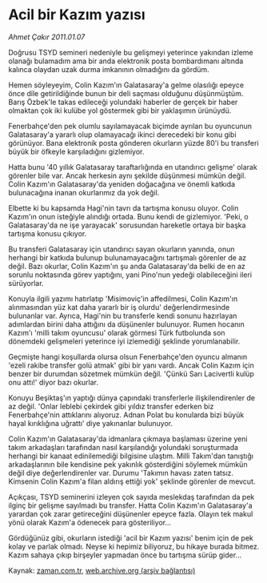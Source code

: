 # Acil bir Kazım yazısı

*Ahmet Çakır 2011.01.07*

<td class="columnist-detail">
<p>Doğrusu TSYD semineri nedeniyle bu gelişmeyi yeterince yakından izleme olanağı bulamadım ama bir anda elektronik posta bombardımanı altında kalınca olaydan uzak durma imkanının olmadığını da gördüm.</p>
<p>
<div id="haberMetinDiv">
<p>Hemen söyleyeyim, Colin Kazım'ın Galatasaray'a gelme olasılığı epeyce önce dile getirildiğinde bunun bir deli saçması olduğunu düşünmüştüm. Barış Özbek'le takas edileceği yolundaki haberler de gerçek bir haber olmaktan çok iki kulübe yol göstermek gibi bir yaklaşımın ürünüydü.
<p>Fenerbahçe'den pek olumlu sayılamayacak biçimde ayrılan bu oyuncunun Galatasaray'a yararlı olup olamayacağı ikinci derecedeki bir konu gibi görünüyor. Bana elektronik posta gönderen okurların yüzde 80'i bu transferi büyük bir öfkeyle karşıladığını gizlemiyor.
<p>Hatta bunu '40 yıllık Galatasaray taraftarlığında en utandırıcı gelişme' olarak görenler bile var. Ancak herkesin aynı şekilde düşünmesi mümkün değil. Colin Kazım'ın Galatasaray'da yeniden doğacağına ve önemli katkıda bulunacağına inanan okurlarımız da yok değil.
<p>Elbette ki bu kapsamda Hagi'nin tavrı da tartışma konusu oluyor. Colin Kazım'ın onun isteğiyle alındığı ortada. Bunu kendi de gizlemiyor. 'Peki, o Galatasaray'da ne işe yarayacak' sorusundan hareketle ortaya bir başka tartışma konusu çıkıyor.
<p>Bu transferi Galatasaray için utandırıcı sayan okurların yanında, onun herhangi bir katkıda bulunup bulunamayacağını tartışmalı görenler de az değil. Bazı okurlar, Colin Kazım'ın şu anda Galatasaray'da belki de en az sorunlu noktasında görev yaptığını, yani Pino'nun yedeği olabileceğini ileri sürüyorlar.
<p>Konuyla ilgili yazımı hatırlatıp 'Misimoviç'in affedilmesi, Colin Kazım'ın alınmasından yüz kat daha yararlı bir iş olurdu' değerlendirmesinde bulunanlar var. Ayrıca, Hagi'nin bu transferle kendi sonunu hazırlayan adımlardan birini daha attığını da düşünenler bulunuyor. Rumen hocanın Kazım'ı 'milli takım oyuncusu' olarak görmesi Türk futbolunda son dönemdeki gelişmeleri yeterince iyi izlemediği şeklinde yorumlanabilir.
<p>Geçmişte hangi koşullarda olursa olsun Fenerbahçe'den oyuncu almanın 'ezeli rakibe transfer golü atmak' gibi bir yanı vardı. Ancak Colin Kazım için benzer bir durumdan sözetmek mümkün değil. 'Çünkü Sarı Lacivertli kulüp onu attı!' diyor bazı okurlar.
<p>Konuyu Beşiktaş'ın yaptığı dünya çapındaki transferlerle ilişkilendirenler de az değil. 'Onlar leblebi çekirdek gibi yıldız transfer ederken biz Fenerbahçe'nin attıklarını alıyoruz. Adnan Polat bu konularda bizi büyük hayal kırıklığına uğrattı' diye yakınanlar bulunuyor.
<p>Colin Kazım'ın Galatasaray'da idmanlara çıkmaya başlaması üzerine yeni takım arkadaşları tarafından nasıl karşılandığı yolundaki soruşturmada herhangi bir kanaat edinilemediği bilgisine ulaştım. Milli Takım'dan tanıştığı arkadaşlarının bile kendisine pek yakınlık gösterdiğini söylemek mümkün değil diye değerlendirenler var. Durumu 'Takımın havası zaten tatsız. Kimsenin Colin Kazım'a filan aldırış ettiği yok' şeklinde görenler de mevcut.
<p>Açıkçası, TSYD seminerini izleyen çok sayıda meslekdaş tarafından da pek ilginç bir gelişme sayılmadı bu transfer. Hatta Colin Kazım'ın Galatasaray'a yarardan çok zarar getireceğini düşünenler epeyce fazla. Olayın tek makul yönü olarak Kazım'a ödenecek para gösteriliyor...
<p>Gördüğünüz gibi, okurların istediği 'acil bir Kazım yazısı' benim için de pek kolay ve parlak olmadı. Neyse ki hepimiz biliyoruz, bu hikaye burada bitmez. Kazım sahaya çıkıp birşeyler yapmadan önce bu tartışma sürüp gider... </p></p></p></p></p></p></p></p></p></p></p></div>
</p>
<a href="http://web.archive.org/web/20110110033943/mailto:a.cakir@zaman.com.tr">
</a></td>

Kaynak: [zaman.com.tr](http://zaman.com.tr/yazar.do?yazino=1075359), [web.archive.org (arşiv bağlantısı)](http://web.archive.org/web/20110110033943/http://www.zaman.com.tr:80/yazar.do?yazino=1075359)
